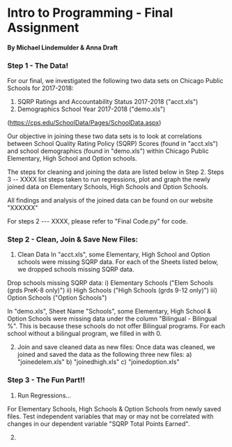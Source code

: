 # **Intro to Programming - Final Assignment**
#### **By Michael Lindemulder & Anna Draft**

### **Step 1 - The Data!**
For our final, we investigated the following two data sets on Chicago Public Schools for 2017-2018:

  1) SQRP Ratings and Accountability Status 2017-2018 ("acct.xls")
  2) Demographics School Year 2017-2018 ("demo.xls")

  (https://cps.edu/SchoolData/Pages/SchoolData.aspx)

Our objective in joining these two data sets is to look at correlations between School Quality Rating Policy (SQRP) Scores (found in "acct.xls") and school demographics (found in "demo.xls") within Chicago Public Elementary, High School and Option schools.

The steps for cleaning and joining the data are listed below in Step 2. Steps 3 -- XXXX list steps taken to run regressions, plot and graph the newly joined data on Elementary Schools, High Schools and Option Schools.

All findings and analysis of the joined data can be found on our website "XXXXXX"

For steps 2 --- XXXX, please refer to "Final Code.py" for code.


### **Step 2 - Clean, Join & Save New Files:**

  1) Clean Data
  In "acct.xls", some Elementary, High School and Option schools were missing SQRP data. For each of the Sheets listed below, we dropped schools missing SQRP data.

  Drop schools missing SQRP data:
      i) Elementary Schools ("Elem Schools (grds PreK-8 only)")
      ii) High Schools ("High Schools (grds 9-12 only)")
      iii) Option Schools ("Option Schools")

  In "demo.xls", Sheet Name "Schools", some Elementary, High School & Option Schools were missing data under the column "Bilingual - Bilingual %". This is because these schools do not offer Bilingual programs. For each school without a bilingual program, we filled in with 0.

  2) Join and save cleaned data as new files:
Once data was cleaned, we joined and saved the data as the following three new files:
    a) "joinedelem.xls"
    b) "joinedhigh.xls"
    c) "joinedoption.xls"


### **Step 3 - The Fun Part!!**

  1) Run Regressions...

For Elementary Schools, High Schools & Option Schools from newly saved files. Test independent variables that may or may not be correlated with changes in our dependent variable "SQRP Total Points Earned".

  2)

